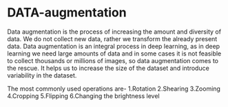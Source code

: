 # DATA-augmentation
Data augmentation is the process of increasing the amount and diversity of data. We do not collect new data, rather we transform the already present data.
Data augmentation is an integral process in deep learning, as in deep learning we need large amounts of data and in some cases it is not feasible to collect thousands or millions of images, so data augmentation comes to the rescue. It helps us to increase the size of the dataset and introduce variability in the dataset.

The most commonly used operations are-
1.Rotation
2.Shearing
3.Zooming
4.Cropping
5.Flipping
6.Changing the brightness level
